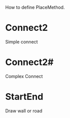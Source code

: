 How to define PlaceMethod.

# Connect2 #

Simple connect


# Connect2# #
Complex Connect


# StartEnd #
Draw wall or road